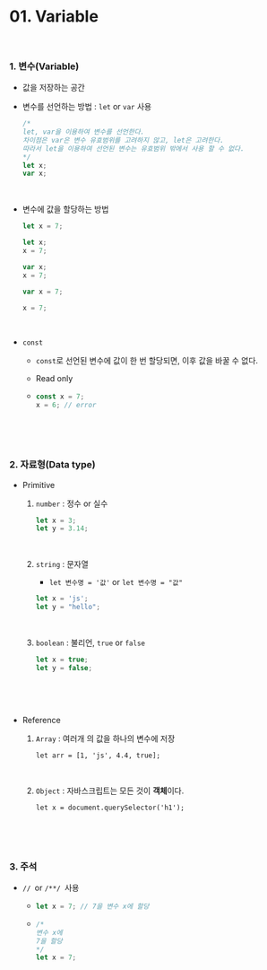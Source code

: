 # 01. Variable

<br>

### 1. 변수(Variable)

- 값을 저장하는 공간

- 변수를 선언하는 방법 : `let` or `var` 사용

  ```javascript
  /*
  let, var을 이용하여 변수를 선언한다.
  차이점은 var은 변수 유효범위를 고려하지 않고, let은 고려한다.
  따라서 let을 이용하여 선언된 변수는 유효범위 밖에서 사용 할 수 없다.
  */
  let x;
  var x;
  ```

<br>

- 변수에 값을 할당하는 방법

  ```javascript
  let x = 7;
  ```

  ```javascript
  let x;
  x = 7;
  ```

  ```javascript
  var x;
  x = 7;
  ```

  ```javascript
  var x = 7;
  ```

  ```python
  x = 7;
  ```

<br>

- `const`

  - `const`로 선언된 변수에 값이 한 번 할당되면, 이후 값을 바꿀 수 없다.

  - Read only

  - ```javascript
    const x = 7;
    x = 6; // error
    ```

    <br>

<br>

### 2. 자료형(Data type)

- Primitive

  1. `number` : 정수 or 실수

     ```javascript
     let x = 3;
     let y = 3.14;
     ```

     <br>

  2. `string` : 문자열

     - `let 변수명 = '값'` or `let 변수명 = "값"`

     ```javascript
     let x = 'js';
     let y = "hello";
     ```

     <br>

  3. `boolean` : 불리언, `true` or `false`

     ```javascript
     let x = true;
     let y = false;
     ```

     <br>

<br>

- Reference

  1. `Array` : 여러개 의 값을 하나의 변수에 저장

     `let arr = [1, 'js', 4.4, true];`

     <br>

  2. `Object` : 자바스크립트는 모든 것이 **객체**이다.

     `let x = document.querySelector('h1');`

     <br>

<br>

### 3. 주석

- `// `or `/**/ `사용

  - ```javascript
    let x = 7; // 7을 변수 x에 할당
    ```

  - ```javascript
    /*
    변수 x에
    7을 할당
    */
    let x = 7;
    ```

  

